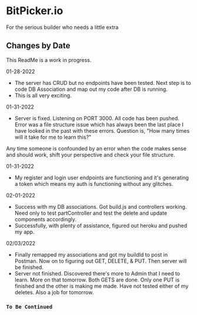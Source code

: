 # BitPicker.io
For the serious builder who needs a little extra

## Changes by Date

This ReadMe is a work in progress. 

01-28-2022
- The server has CRUD but no endpoints have been tested. Next step is to code DB Association and map out my code after DB is running. 
- This is all very exciting. 

01-31-2022
- Server is fixed. Listening on PORT 3000. All code has been pushed. Error was a file structure issue which has always been the last place I have looked in the past with these errors. Question is, "How many times will it take for me to learn this?"

Any time someone is confounded by an error when the code makes sense and should work, shift your perspective and check your file structure.

01-31-2022
- My register and login user endpoints are functioning and it's generating a token which means my auth is functioning without any glitches. 

02-01-2022
- Success with my DB associations. Got build.js and controllers working. Need only to test partController and test the delete and update components accordingly. 
- Successfully, with plenty of assistance, figured out heroku and pushed my app. 

02/03/2022
- Finally remapped my associations and got my buildId to post in Postman. Now on to figuring out GET, DELETE, & PUT. Then server will be finished.
- Server not finished. Discovered there's more to Admin that I need to learn. More on that tomorrow. Both GETS are done. Only one PUT is finished and the other is making me made. Have not tested either of my deletes. Also a job for tomorrow. 
### `To Be Continued`
